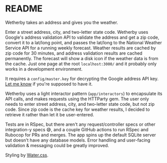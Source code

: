 # README

Wetherby takes an address and gives you the weather.

Enter a street address, city, and two-letter state code. Wetherby uses Google's address validation API to validate the address and get a zip code, convert it to a lat/long point, and passes the lat/long to the National Weather Service API for a running weekly forecast. Weather results are cached by zip code for 30 minutes, and address validation results are cached permanently. The forecast will show a disk icon if the weather data is from the cache. Just one page at the root `localhost:3000/` and it probably only works in a development environment.

It requires a `config/master.key` for decrypting the Google address API key. [Let me know](mailto:jamesyp@gmail.com) if you're supposed to have it.

Wetherby uses a light interactor pattern (`app/interactors`) to encapsulate its API calls, and makes requests using the HTTParty gem. The user only needs to enter street address, city, and two-letter state code, but not zip code. Since zip code is the cache key for weather results, I decided to retrieve it rather than let it be user-entered.

Tests are in RSpec, but there aren't any request/controller specs or other integration-y specs 😅, and a couple GitHub actions to run RSpec and Rubocop for PRs and merges. The app spins up the default SQLite server but doesn't have any database models. Error handling and user-facing validation & messaging could be greatly improved.

Styling by [Water.css](https://watercss.kognise.dev/).